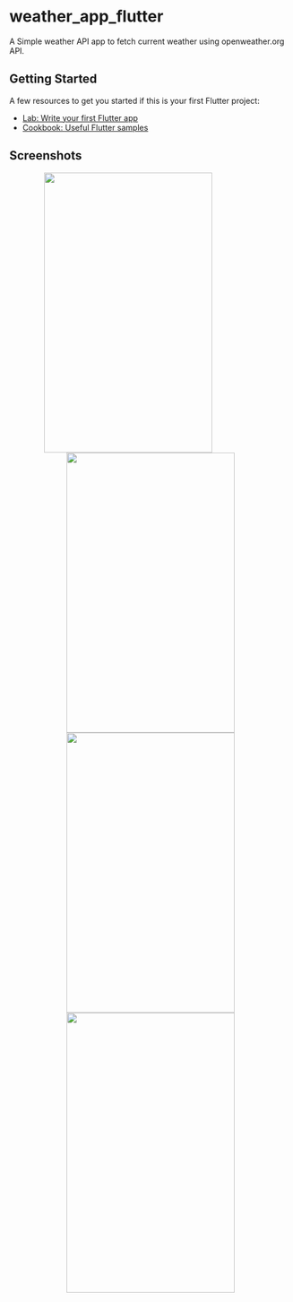 # weather_app_flutter

A Simple weather API app to fetch current weather using openweather.org API.

## Getting Started



A few resources to get you started if this is your first Flutter project:

- [Lab: Write your first Flutter app](https://flutter.dev/docs/get-started/codelab)
- [Cookbook: Useful Flutter samples](https://flutter.dev/docs/cookbook)

## Screenshots
<div align=center>
  <img src="https://user-images.githubusercontent.com/64702890/115122831-b2b62a80-9fd7-11eb-8aac-770417a4f681.png" height=500 width=300 style="margin-right:80px">
  <img src="https://user-images.githubusercontent.com/64702890/115122843-c19cdd00-9fd7-11eb-8ce4-fe3b98ca2869.png" height=500 width=300>
  </div>

<div align=center>
  <img src="https://user-images.githubusercontent.com/64702890/115122996-9797ea80-9fd8-11eb-8f57-8bb04cb6542e.png" height=500 width=300 margin>
  <div></div>
  <img src="https://user-images.githubusercontent.com/64702890/115123004-a2527f80-9fd8-11eb-9902-651fece23de5.png" height=500 width=300>
</div>
